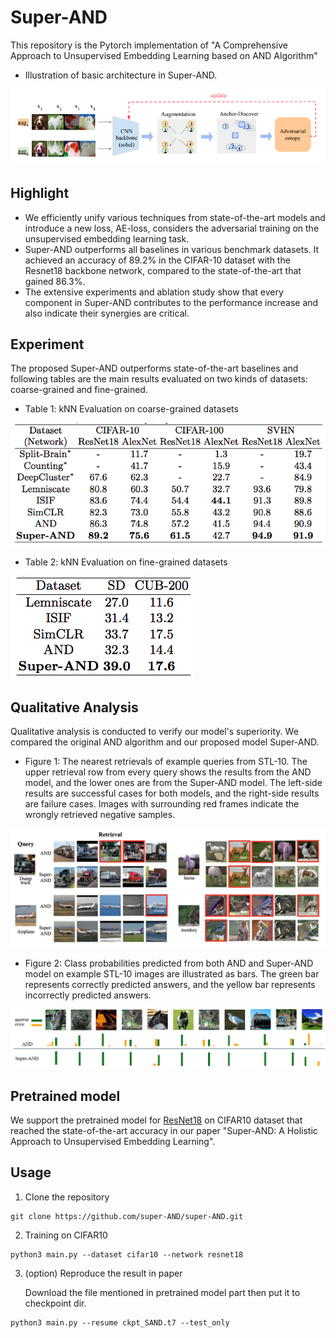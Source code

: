 # Super-AND
This repository is the Pytorch implementation of "A Comprehensive Approach to Unsupervised Embedding Learning based on AND Algorithm"
* Illustration of basic architecture in Super-AND.
<img src="./fig/basic2.png">

## Highlight
* We efficiently unify various techniques from state-of-the-art models and introduce a new loss, AE-loss, considers the adversarial training on the unsupervised embedding learning task.
* Super-AND outperforms all baselines in various benchmark datasets. It achieved an accuracy of 89.2% in the CIFAR-10 dataset with the Resnet18 backbone network, compared to the state-of-the-art that gained 86.3%.
* The extensive experiments and ablation study show that every component in Super-AND contributes to the performance increase and also indicate their synergies are critical.


## Experiment
The proposed Super-AND outperforms state-of-the-art baselines and following tables are the main results evaluated on two kinds of datasets: coarse-grained and fine-grained.

* Table 1: kNN Evaluation on coarse-grained datasets

<img src="./fig/coarse2.png">

* Table 2: kNN Evaluation on fine-grained datasets

<img src="./fig/fine2.png">


## Qualitative Analysis
Qualitative analysis is conducted to verify our model's superiority. We compared the original AND algorithm and our proposed model Super-AND.
* Figure 1: The nearest retrievals of example queries from STL-10. The upper retrieval row from every query shows the results from the AND model, and the lower ones are from the Super-AND model. The left-side results are successful cases for both models, and the right-side results are failure cases. Images with surrounding red frames indicate the wrongly retrieved negative samples.

<img src="./fig/qualitative1.png">

* Figure 2: Class probabilities predicted from both AND and Super-AND model on example STL-10 images are illustrated as bars. The green bar represents correctly predicted answers, and the yellow bar represents incorrectly predicted answers.

<img src="./fig/qualitative2.png">

## Pretrained model
We support the pretrained model for [ResNet18](https://drive.google.com/file/d/1cABTquqOl5N2Wbchxs0-DBI6OVfnqY5J/view?usp=sharing) on CIFAR10 dataset that reached the state-of-the-art accuracy in our paper "Super-AND: A Holistic Approach to Unsupervised Embedding Learning".

## Usage
1. Clone the repository
```
git clone https://github.com/super-AND/super-AND.git
```
2. Training on CIFAR10
```
python3 main.py --dataset cifar10 --network resnet18
```
3. (option) Reproduce the result in paper

    Download the file mentioned in pretrained model part then put it to checkpoint dir.
```
python3 main.py --resume ckpt_SAND.t7 --test_only
```
